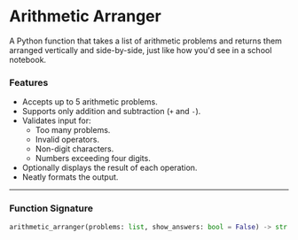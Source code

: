 #  Arithmetic Arranger

A Python function that takes a list of arithmetic problems and returns them arranged vertically and side-by-side, just like how you'd see in a school notebook.

###  Features
- Accepts up to 5 arithmetic problems.
- Supports only addition and subtraction (`+` and `-`).
- Validates input for:
  - Too many problems.
  - Invalid operators.
  - Non-digit characters.
  - Numbers exceeding four digits.
- Optionally displays the result of each operation.
- Neatly formats the output.

---

###  Function Signature

```python
arithmetic_arranger(problems: list, show_answers: bool = False) -> str
